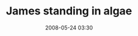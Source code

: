 ---
title: "James standing in algae"
picture: "/assets/camera-roll/2008/05/2008-05-24-james-standing-in-algae/recon-2-032.jpg"
date: 2008-05-24 03:30
location:
  - Lake Phalen
thumbnail: "/assets/camera-roll/2008/05/2008-05-24-james-standing-in-algae/recon-2-032-thumbnail.jpg"
tags:
  - photograph
  - James
  - algae
  - Lake Phalen
  - outfall
---